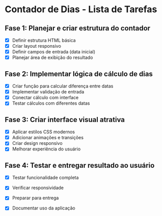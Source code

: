 # Contador de Dias - Lista de Tarefas

## Fase 1: Planejar e criar estrutura do contador
- [x] Definir estrutura HTML básica
- [x] Criar layout responsivo
- [x] Definir campos de entrada (data inicial)
- [x] Planejar área de exibição do resultado

## Fase 2: Implementar lógica de cálculo de dias
- [x] Criar função para calcular diferença entre datas
- [x] Implementar validação de entrada
- [x] Conectar cálculo com interface
- [x] Testar cálculos com diferentes datas

## Fase 3: Criar interface visual atrativa
- [x] Aplicar estilos CSS modernos
- [x] Adicionar animações e transições
- [x] Criar design responsivo
- [x] Melhorar experiência do usuário

## Fase 4: Testar e entregar resultado ao usuário
- [x] Testar funcionalidade completa
- [x] Verificar responsividade
- [x] Preparar para entrega
- [x] Documentar uso da aplicação

